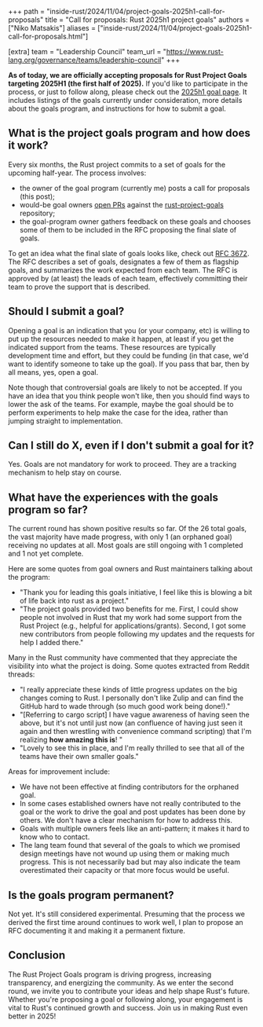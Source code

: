 +++
path = "inside-rust/2024/11/04/project-goals-2025h1-call-for-proposals"
title = "Call for proposals: Rust 2025h1 project goals"
authors = ["Niko Matsakis"]
aliases = ["inside-rust/2024/11/04/project-goals-2025h1-call-for-proposals.html"]

[extra]
team = "Leadership Council"
team_url = "https://www.rust-lang.org/governance/teams/leadership-council"
+++

**As of today, we are officially accepting proposals for Rust Project Goals targeting 2025H1 (the first half of 2025).** If you'd like to participate in the process, or just to follow along, please check out the [2025h1 goal page][2025h1]. It includes listings of the goals currently under consideration, more details about the goals program, and instructions for how to submit a goal.

[2025h1]: https://rust-lang.github.io/rust-project-goals/2025h1/index.html

## What is the project goals program and how does it work?

Every six months, the Rust project commits to a set of goals for the upcoming half-year. The process involves:

* the owner of the goal program (currently me) posts a call for proposals (this post);
* would-be goal owners [open PRs][] against the [rust-project-goals] repository;
* the goal-program owner gathers feedback on these goals and chooses some of them to be included in the RFC proposing the final slate of goals.

To get an idea what the final slate of goals looks like, check out [RFC 3672][]. The RFC describes a set of goals, designates a few of them as flagship goals, and summarizes the work expected from each team. The RFC is approved by (at least) the leads of each team, effectively committing their team to prove the support that is described.

[rust-project-goals]: https://rust-lang.github.io/rust-project-goals/
[open PRs]: https://rust-lang.github.io/rust-project-goals/how_to/propose_a_goal.html
[May of 2024]: https://blog.rust-lang.org/inside-rust/2024/05/07/announcing-project-goals.html
[RFC 3614]: https://github.com/rust-lang/rfcs/pull/3614
[RFC 3672]: https://github.com/rust-lang/rfcs/pull/3672#issuecomment-2254599176
[PAIA]: https://blog.rust-lang.org/2024/08/12/Project-goals.html

## Should I submit a goal?

Opening a goal is an indication that you (or your company, etc) is willing to put up the resources needed to make it happen, at least if you get the indicated support from the teams. These resources are typically development time and effort, but they could be funding (in that case, we'd want to identify someone to take up the goal). If you pass that bar, then by all means, yes, open a goal. 

Note though that controversial goals are likely to not be accepted. If you have an idea that you think people won't like, then you should find ways to lower the ask of the teams. For example, maybe the goal should be to perform experiments to help make the case for the idea, rather than jumping straight to implementation.

## Can I still do X, even if I don't submit a goal for it?

Yes. Goals are not mandatory for work to proceed. They are a tracking mechanism to help stay on course.

## What have the experiences with the goals program so far?

The current round has shown positive results so far. Of the 26 total goals, the vast majority have made progress, with only 1 (an orphaned goal) receiving no updates at all. Most goals are still ongoing with 1 completed and 1 not yet complete.

Here are some quotes from goal owners and Rust maintainers talking about the program:

* "Thank you for leading this goals initiative, I feel like this is blowing a bit of life back into rust as a project."
* "The project goals provided two benefits for me. First, I could show people not involved in Rust that my work had some support from the Rust Project (e.g., helpful for applications/grants). Second, I got some new contributors from people following my updates and the requests for help I added there."

Many in the Rust community have commented that they appreciate the visibility into what the project is doing. Some quotes extracted from Reddit threads:

* "I really appreciate these kinds of little progress updates on the big changes coming to Rust. I personally don't like Zulip and can find the GitHub hard to wade through (so much good work being done!)."
* "\[Referring to cargo script\] I have vague awareness of having seen the above, but it's not until just now (an confluence of having just seen it again and then wrestling with convenience command scripting) that I'm realizing **how amazing this is**! "
* "Lovely to see this in place, and I'm really thrilled to see that all of the teams have their own smaller goals."

Areas for improvement include:

* We have not been effective at finding contributors for the orphaned goal.
* In some cases established owners have not really contributed to the goal or the work to drive the goal and post updates has been done by others. We don't have a clear mechanism for how to address this.
* Goals with multiple owners feels like an anti-pattern; it makes it hard to know who to contact.
* The lang team found that several of the goals to which we promised design meetings have not wound up using them or making much progress. This is not necessarily bad but may also indicate the team overestimated their capacity or that more focus would be useful.

## Is the goals program permanent?

Not yet. It's still considered experimental. Presuming that the process we derived the first time around continues to work well, I plan to propose an RFC documenting it and making it a permanent fixture.

## Conclusion

The Rust Project Goals program is driving progress, increasing transparency, and energizing the community. As we enter the second round, we invite you to contribute your ideas and help shape Rust's future. Whether you're proposing a goal or following along, your engagement is vital to Rust's continued growth and success. Join us in making Rust even better in 2025!

